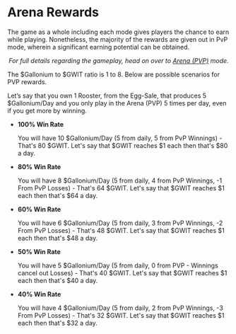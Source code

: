 # **Arena Rewards**

The game as a whole including each mode gives players the chance to earn while playing. Nonetheless, the majority of the rewards are given out in PvP mode, wherein a significant earning potential can be obtained.

<center>

_For full details regarding the gameplay, head on over to [Arena (PVP)](../phase1/arena/index.md) mode._

</center>

The $Gallonium to $GWIT ratio is 1 to 8. Below are possible scenarios for PVP rewards.

Let’s say that you own 1 Rooster, from the Egg-Sale, that produces 5 $Gallonium/Day and you only play in the Arena (PVP) 5 times per day, even if you get more by winning.

- **100% Win Rate**

  You will have 10 $Gallonium/Day (5 from daily, 5 from PvP Winnings) - That's 80 $GWIT. Let's say that $GWIT reaches $1 each then that's $80 a day.

- **80% Win Rate**

  You will have 8 $Gallonium/Day (5 from daily, 4 from PvP Winnings, -1 From PvP Losses) - That's 64 $GWIT. Let's say that $GWIT reaches $1 each then that's $64 a day.

- **60% Win Rate**

  You will have 6 $Gallonium/Day (5 from daily, 3 from PvP Winnings, -2 From PvP Losses) - That's 48 $GWIT. Let's say that $GWIT reaches $1 each then that's $48 a day.

- **50% Win Rate**

  You will have 5 $Gallonium/Day (5 from daily, 0 from PVP - Winnings cancel out Losses) - That's 40 $GWIT. Let's say that $GWIT reaches $1 each then that's $40 a day.

- **40% Win Rate**

  You will have 4 $Gallonium/Day (5 from daily, 2 from PvP Winnings, -3 From PvP Losses) - That's 32 $GWIT. Let's say that $GWIT reaches $1 each then that's $32 a day.
